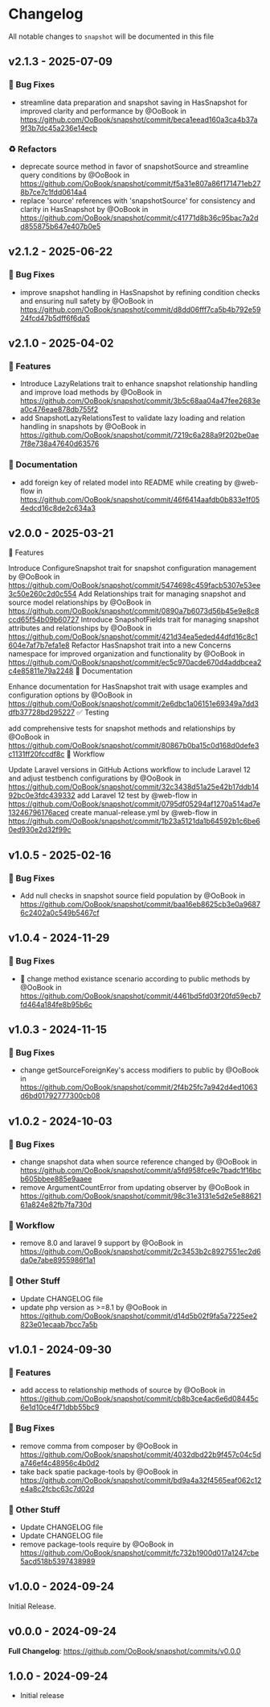 # Changelog

All notable changes to `snapshot` will be documented in this file

## v2.1.3 - 2025-07-09

### :wrench: Bug Fixes

- streamline data preparation and snapshot saving in HasSnapshot for improved clarity and performance by @OoBook in https://github.com/OoBook/snapshot/commit/beca1eead160a3ca4b37a9f3b7dc45a236e14ecb

### :recycle: Refactors

- deprecate source method in favor of snapshotSource and streamline query conditions by @OoBook in https://github.com/OoBook/snapshot/commit/f5a31e807a86f171471eb278b7ce7c1fdd0614a4
- replace 'source' references with 'snapshotSource' for consistency and clarity in HasSnapshot by @OoBook in https://github.com/OoBook/snapshot/commit/c41771d8b36c95bac7a2dd855875b647e407b0e5

## v2.1.2 - 2025-06-22

### :wrench: Bug Fixes

- improve snapshot handling in HasSnapshot by refining condition checks and ensuring null safety by @OoBook in https://github.com/OoBook/snapshot/commit/d8dd06fff7ca5b4b792e5924fcd47b5dff6f6da5

## v2.1.0 - 2025-04-02

### :rocket: Features

- Introduce LazyRelations trait to enhance snapshot relationship handling and improve load methods by @OoBook in https://github.com/OoBook/snapshot/commit/3b5c68aa04a47fee2683ea0c476eae878db755f2
- add SnapshotLazyRelationsTest to validate lazy loading and relation handling in snapshots by @OoBook in https://github.com/OoBook/snapshot/commit/7219c6a288a9f202be0ae7f8e738a47640d63576

### :memo: Documentation

- add foreign key of related model into README while creating by @web-flow in https://github.com/OoBook/snapshot/commit/46f6414aafdb0b833e1f054edcd16c8de2c634a3

## v2.0.0 - 2025-03-21

🚀 Features

Introduce ConfigureSnapshot trait for snapshot configuration management by @OoBook in https://github.com/OoBook/snapshot/commit/5474698c459facb5307e53ee3c50e260c2d0c554
Add Relationships trait for managing snapshot and source model relationships by @OoBook in https://github.com/OoBook/snapshot/commit/0890a7b6073d56b45e9e8c8ccd65f54b09b60727
Introduce SnapshotFields trait for managing snapshot attributes and relationships by @OoBook in https://github.com/OoBook/snapshot/commit/421d34ea5eded44dfd16c8c1604e7af7b7efa1e8
Refactor HasSnapshot trait into a new Concerns namespace for improved organization and functionality by @OoBook in https://github.com/OoBook/snapshot/commit/ec5c970acde670d4addbcea2c4e85811e79a2248
📝 Documentation

Enhance documentation for HasSnapshot trait with usage examples and configuration options by @OoBook in https://github.com/OoBook/snapshot/commit/2e6dbc1a06151e69349a7dd3dfb37728bd295227
✅ Testing

add comprehensive tests for snapshot methods and relationships by @OoBook in https://github.com/OoBook/snapshot/commit/80867b0ba15c0d168d0defe3c1131ff20fccdf8c
💚 Workflow

Update Laravel versions in GitHub Actions workflow to include Laravel 12 and adjust testbench configurations by @OoBook in https://github.com/OoBook/snapshot/commit/32c3438d51a25e42b17ddb1492bc0e3fdc439332
add Laravel 12 test by @web-flow in https://github.com/OoBook/snapshot/commit/0795df05294af1270a514ad7e13246796176aced
create manual-release.yml by @web-flow in https://github.com/OoBook/snapshot/commit/1b23a5121da1b64592b1c6be60ed930e2d32f99c

## v1.0.5 - 2025-02-16

### :wrench: Bug Fixes

- Add null checks in snapshot source field population by @OoBook in https://github.com/OoBook/snapshot/commit/baa16eb8625cb3e0a96876c2402a0c549b5467cf

## v1.0.4 - 2024-11-29

### :wrench: Bug Fixes

- :bug: change method existance scenario according to public methods by @OoBook in https://github.com/OoBook/snapshot/commit/4461bd5fd03f20fd59ecb7fd464a184fe8b95b6c

## v1.0.3 - 2024-11-15

### :wrench: Bug Fixes

- change getSourceForeignKey's access modifiers to public by @OoBook in https://github.com/OoBook/snapshot/commit/2f4b25fc7a942d4ed1063d6bd01792777300cb08

## v1.0.2 - 2024-10-03

### :wrench: Bug Fixes

- change snapshot data when source reference changed by @OoBook in https://github.com/OoBook/snapshot/commit/a5fd958fce9c7badc1f16bcb605bbee885e9aaee
- remove ArgumentCountError from updating observer by @OoBook in https://github.com/OoBook/snapshot/commit/98c31e3131e5d2e5e8862161a824e82fb7fa730d

### :green_heart: Workflow

- remove 8.0 and laravel 9 support by @OoBook in https://github.com/OoBook/snapshot/commit/2c3453b2c8927551ec2d6da0e7abe8955986f1a1

### :beers: Other Stuff

- Update CHANGELOG file
- update php version as >=8.1 by @OoBook in https://github.com/OoBook/snapshot/commit/d14d5b02f9fa5a7225ee2823e01ecaab7bcc7a5b

## v1.0.1 - 2024-09-30

### :rocket: Features

- add access to relationship methods of source by @OoBook in https://github.com/OoBook/snapshot/commit/cb8b3ce4ac6e6d08445c6e1d10ce4f71dbb55bc9

### :wrench: Bug Fixes

- remove comma from composer by @OoBook in https://github.com/OoBook/snapshot/commit/4032dbd22b9f457c04c5da746ef4c48956c4b0d2
- take back spatie package-tools by @OoBook in https://github.com/OoBook/snapshot/commit/bd9a4a32f4565eaf062c12e4a8c2fcbc63c7d02d

### :beers: Other Stuff

- Update CHANGELOG file
- Update CHANGELOG file
- remove package-tools require by @OoBook in https://github.com/OoBook/snapshot/commit/fc732b1900d017a1247cbe5acd518b5397438989

## v1.0.0 - 2024-09-24

Initial Release.

## v0.0.0  - 2024-09-24

**Full Changelog**: https://github.com/OoBook/snapshot/commits/v0.0.0

## 1.0.0 - 2024-09-24

- Initial release
